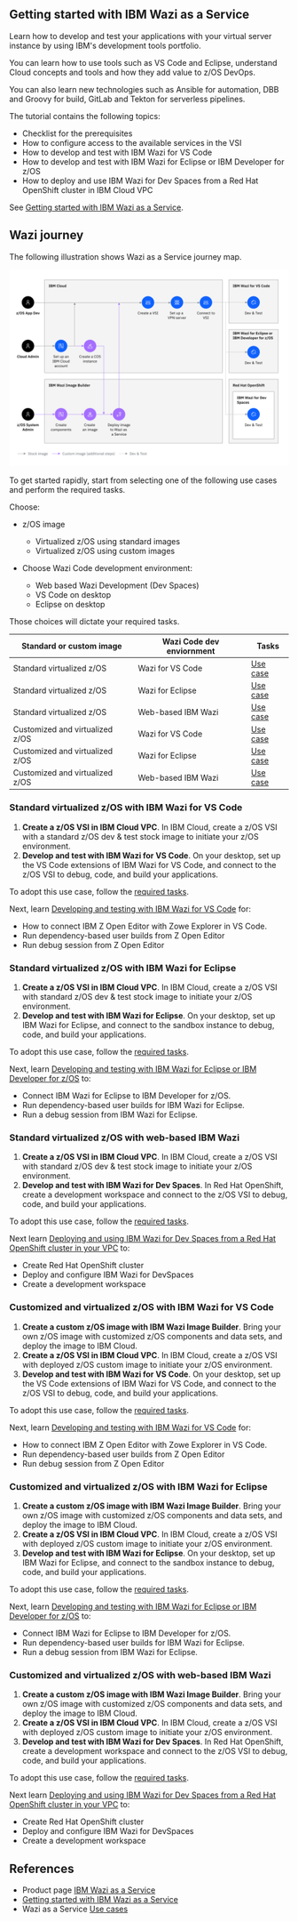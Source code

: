## Getting started with IBM Wazi as a Service

Learn how to develop and test your applications with your virtual server instance by using IBM's development tools portfolio.

You can learn how to use tools such as VS Code and Eclipse, understand Cloud concepts and tools and how they add value to z/OS DevOps.

You can also learn new technologies such as Ansible for automation, DBB and Groovy for build, GitLab and Tekton for serverless pipelines.

The tutorial contains the following topics:

- Checklist for the prerequisites
- How to configure access to the available services in the VSI
- How to develop and test with IBM Wazi for VS Code
- How to develop and test with IBM Wazi for Eclipse or IBM Developer for z/OS
- How to deploy and use IBM Wazi for Dev Spaces from a Red Hat OpenShift cluster in IBM Cloud VPC

See [Getting started with IBM Wazi as a Service](https://www.ibm.com/docs/en/wazi-aas/1.0.0?topic=getting-started-wazi-as-service).

## Wazi journey

The following illustration shows Wazi as a Service journey map.

[![journey map](./media/journey-map.svg)](https://www.ibm.com/docs/en/wazi-aas/1.0.0?topic=use-cases)

To get started rapidly, start from selecting one of the following use cases and perform the required tasks.

Choose:

- z/OS image

    - Virtualized z/OS using standard images
    - Virtualized z/OS using custom images

- Choose Wazi Code development environment:

    - Web based Wazi Development (Dev Spaces)
    - VS Code on desktop
    - Eclipse on desktop

Those choices will dictate your required tasks.

| Standard or custom image | Wazi Code dev enviornment | Tasks |
| -- | -- | -- |
| Standard virtualized z/OS | Wazi for VS Code | [Use case](#standard-virtualized-zos-with-ibm-wazi-for-vs-code) |
| Standard virtualized z/OS | Wazi for Eclipse | [Use case](#standard-virtualized-zos-with-ibm-wazi-for-eclipse) |
| Standard virtualized z/OS | Web-based IBM Wazi | [Use case](#standard-virtualized-zos-with-web-based-ibm-wazi) |
| Customized and virtualized z/OS | Wazi for VS Code | [Use case](#customized-and-virtualized-zos-with-ibm-wazi-for-vs-code) |
| Customized and virtualized z/OS | Wazi for Eclipse | [Use case](#customized-and-virtualized-zos-with-ibm-wazi-for-eclipse) |
| Customized and virtualized z/OS | Web-based IBM Wazi | [Use case]() |


### Standard virtualized z/OS with IBM Wazi for VS Code

1. **Create a z/OS VSI in IBM Cloud VPC**. In IBM Cloud, create a z/OS VSI with a standard z/OS dev & test stock image to initiate your z/OS environment.
2. **Develop and test with IBM Wazi for VS Code**. On your desktop, set up the VS Code extensions of IBM Wazi for VS Code, and connect to the z/OS VSI to debug, code, and build your applications.

To adopt this use case, follow the [required tasks](https://www.ibm.com/docs/en/SSSTT9_1.0.0/wazi-aas-use-case-1.html).

Next, learn [Developing and testing with IBM Wazi for VS Code](https://www.ibm.com/docs/en/wazi-aas/1.0.0?topic=service-developing-testing-wazi-vs-code) for:

- How to connect IBM Z Open Editor with Zowe Explorer in VS Code.
- Run dependency-based user builds from Z Open Editor
- Run debug session from Z Open Editor

### Standard virtualized z/OS with IBM Wazi for Eclipse

1. **Create a z/OS VSI in IBM Cloud VPC**. In IBM Cloud, create a z/OS VSI with standard z/OS dev & test stock image to initiate your z/OS environment.
2. **Develop and test with IBM Wazi for Eclipse**. On your desktop, set up IBM Wazi for Eclipse, and connect to the sandbox instance to debug, code, and build your applications.

To adopt this use case, follow the [required tasks](https://www.ibm.com/docs/en/SSSTT9_1.0.0/wazi-aas-use-case-2.html).

Next, learn [Developing and testing with IBM Wazi for Eclipse or IBM Developer for z/OS](https://www.ibm.com/docs/en/wazi-aas/1.0.0?topic=service-developing-testing-wazi-eclipse-developer-zos) to:

- Connect IBM Wazi for Eclipse to IBM Developer for z/OS.
- Run dependency-based user builds for IBM Wazi for Eclipse.
- Run a debug session from IBM Wazi for Eclipse.

### Standard virtualized z/OS with web-based IBM Wazi

1. **Create a z/OS VSI in IBM Cloud VPC**. In IBM Cloud, create a z/OS VSI with standard z/OS dev & test stock image to initiate your z/OS environment.
2. **Develop and test with IBM Wazi for Dev Spaces**. In Red Hat OpenShift, create a development workspace and connect to the z/OS VSI to debug, code, and build your applications.

To adopt this use case, follow the [required tasks](https://www.ibm.com/docs/en/SSSTT9_1.0.0/wazi-aas-use-case-3.html).

Next learn [Deploying and using IBM Wazi for Dev Spaces from a Red Hat OpenShift cluster in your VPC](https://www.ibm.com/docs/en/wazi-aas/1.0.0?topic=gswas-deploying-using-wazi-dev-spaces-from-red-hat-openshift-cluster-in-your-vpc) to:

- Create Red Hat OpenShift cluster
- Deploy and configure IBM Wazi for DevSpaces
- Create a development workspace

### Customized and virtualized z/OS with IBM Wazi for VS Code

1. **Create a custom z/OS image with IBM Wazi Image Builder**. Bring your own z/OS image with customized z/OS components and data sets, and deploy the image to IBM Cloud.
2. **Create a z/OS VSI in IBM Cloud VPC**. In IBM Cloud, create a z/OS VSI with deployed z/OS custom image to initiate your z/OS environment.
3. **Develop and test with IBM Wazi for VS Code**. On your desktop, set up the VS Code extensions of IBM Wazi for VS Code, and connect to the z/OS VSI to debug, code, and build your applications.

To adopt this use case, follow the [required tasks](https://www.ibm.com/docs/en/SSSTT9_1.0.0/wazi-aas-use-case-4.html).

Next, learn [Developing and testing with IBM Wazi for VS Code](https://www.ibm.com/docs/en/wazi-aas/1.0.0?topic=service-developing-testing-wazi-vs-code) for:

- How to connect IBM Z Open Editor with Zowe Explorer in VS Code.
- Run dependency-based user builds from Z Open Editor
- Run debug session from Z Open Editor

### Customized and virtualized z/OS with IBM Wazi for Eclipse

1. **Create a custom z/OS image with IBM Wazi Image Builder**. Bring your own z/OS image with customized z/OS components and data sets, and deploy the image to IBM Cloud.
2. **Create a z/OS VSI in IBM Cloud VPC**. In IBM Cloud, create a z/OS VSI with deployed z/OS custom image to initiate your z/OS environment.
3. **Develop and test with IBM Wazi for Eclipse**. On your desktop, set up IBM Wazi for Eclipse, and connect to the sandbox instance to debug, code, and build your applications.

To adopt this use case, follow the [required tasks](https://www.ibm.com/docs/en/SSSTT9_1.0.0/wazi-aas-use-case-5.html).

Next, learn [Developing and testing with IBM Wazi for Eclipse or IBM Developer for z/OS](https://www.ibm.com/docs/en/wazi-aas/1.0.0?topic=service-developing-testing-wazi-eclipse-developer-zos) to:

- Connect IBM Wazi for Eclipse to IBM Developer for z/OS.
- Run dependency-based user builds for IBM Wazi for Eclipse.
- Run a debug session from IBM Wazi for Eclipse.

### Customized and virtualized z/OS with web-based IBM Wazi

1. **Create a custom z/OS image with IBM Wazi Image Builder**. Bring your own z/OS image with customized z/OS components and data sets, and deploy the image to IBM Cloud.
2. **Create a z/OS VSI in IBM Cloud VPC**. In IBM Cloud, create a z/OS VSI with deployed z/OS custom image to initiate your z/OS environment.
3. **Develop and test with IBM Wazi for Dev Spaces**. In Red Hat OpenShift, create a development workspace and connect to the z/OS VSI to debug, code, and build your applications.

To adopt this use case, follow the [required tasks](https://www.ibm.com/docs/en/SSSTT9_1.0.0/wazi-aas-use-case-6.html).

Next learn [Deploying and using IBM Wazi for Dev Spaces from a Red Hat OpenShift cluster in your VPC](https://www.ibm.com/docs/en/wazi-aas/1.0.0?topic=gswas-deploying-using-wazi-dev-spaces-from-red-hat-openshift-cluster-in-your-vpc) to:

- Create Red Hat OpenShift cluster
- Deploy and configure IBM Wazi for DevSpaces
- Create a development workspace

## References

- Product page [IBM Wazi as a Service](https://www.ibm.com/cloud/wazi-as-a-service)
- [Getting started with IBM Wazi as a Service](https://www.ibm.com/docs/en/wazi-aas/1.0.0?topic=getting-started-wazi-as-service)
- Wazi as a Service [Use cases](https://www.ibm.com/docs/en/wazi-aas/1.0.0?topic=use-cases)